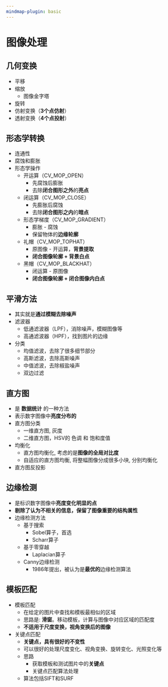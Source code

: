 ```yaml
---
mindmap-plugin: basic
---
```


# 图像处理

## 几何变换
- 平移
- 缩放
    - 图像金字塔
- 旋转
- 仿射变换（**3个点仿射**）
- 透射变换（**4个点投射**）

## 形态学转换
- 连通性
- 腐蚀和膨胀
- 形态学操作
    - 开运算（CV_MOP_OPEN）
        - 先腐蚀后膨胀
        - 去除**闭合图形之外**的**亮点**
    - 闭运算（CV_MOP_CLOSE）
        - 先膨胀后腐蚀
        - 去除**闭合图形之内**的**暗点**
    - 形态学梯度（CV_MOP_GRADIENT）
        - 膨胀 - 腐蚀
        - 保留物体的**边缘轮廓**
    - 礼帽（CV_MOP_TOPHAT）
        - 原图像 - 开运算，**背景提取**
        - **闭合图像轮廓 + 背景白点**
    - 黑帽（CV_MOP_BLACKHAT）
        - 闭运算 - 原图像
        - **闭合图像轮廓 + 闭合图像内白点**

## 平滑方法
- 其实就是**通过模糊去除噪声**
- 滤波器
    - 低通滤波器（LPF），消除噪声，模糊图像等
    - 高通滤波器（HPF），找到图片的边缘
- 分类
    - 均值滤波，去除了很多细节部分
    - 高斯滤波，去除高斯噪声
    - 中值滤波，去除椒盐噪声
    - 双边过滤

## 直方图
- 是 **数据统计** 的一种方法
- 表示数字图像中**亮度分布的**
- 直方图分类
    - 一维直方图, 灰度
    - 二维直方图，HSV的 色调 和 饱和度值
- 均衡化
    - 直方图均衡化, 考虑的是**图像的全局对比度**
    - 自适应的直方图均衡, 将整幅图像分成很多小块, 分别均衡化
- 直方图反投影

## 边缘检测
- 是标识数字图像中**亮度变化明显的点**
- **剔除了认为不相关的信息，保留了图像重要的结构属性**
- 边缘检测方法
    - 基于搜索
        - Sobel算子，首选
        - Scharr算子
    - 基于零穿越
        - Laplacian算子
    - Canny边缘检测
        - 1986年提出，被认为是**最优的**边缘检测算法

## 模板匹配
- 模板匹配
    - 在给定的图片中查找和模板最相似的区域
    - 思路是: **滑窗**。移动模板，计算与图像中对应区域的匹配度
    - **不适用于尺度变换，视角变换后的图像**
- 关键点匹配
    - **关键点，具有很好的不变性**
    - 可以很好的处理尺度变化、视角变换、旋转变化、光照变化等
    - 思路
        - 获取模板和测试图片中的**关键点**
        - 关键点匹配算法处理
    - 算法包括SIFT和SURF

